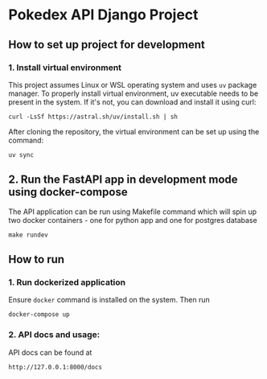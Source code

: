 # Pokedex API Django Project

## How to set up project for development

### 1. Install virtual environment
This project assumes Linux or WSL operating system and uses `uv` package manager. To properly install virtual environment, uv executable needs to be present in the system. If it's not, you can download and install it using curl:
```
curl -LsSf https://astral.sh/uv/install.sh | sh
```

After cloning the repository, the virtual environment can be set up using the command:
```
uv sync
```

## 2. Run the FastAPI app in development mode using docker-compose
The API application can be run using Makefile command which will spin up two docker containers - one for python app and one for postgres database
```
make rundev
```
## How to run 

### 1. Run dockerized application
Ensure `docker` command is installed on the system. Then run
```
docker-compose up
```

### 2. API docs and usage:
API docs can be found at
```
http://127.0.0.1:8000/docs
```
